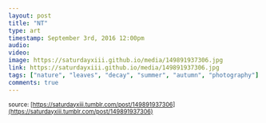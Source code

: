 ```yaml
---
layout: post
title: "NT"
type: art
timestamp: September 3rd, 2016 12:00pm
audio: 
video: 
image: https://saturdayxiii.github.io/media/149891937306.jpg
link: https://saturdayxiii.github.io/media/149891937306.jpg
tags: ["nature", "leaves", "decay", "summer", "autumn", "photography"]
comments: true
---
```


<small>source: [https://saturdayxiii.tumblr.com/post/149891937306](https://saturdayxiii.tumblr.com/post/149891937306)</small>
